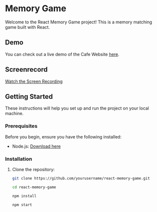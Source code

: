 # Memory Game

Welcome to the React Memory Game project! This is a memory matching game built with React.


## Demo

You can check out a live demo of the Cafe Website [here](https://alibozkurtkyrd.github.io/react-memory-game/).


## Screenrecord

[Watch the Screen Recording]()

## Getting Started

These instructions will help you set up and run the project on your local machine.

### Prerequisites

Before you begin, ensure you have the following installed:

- Node.js: [Download here](https://nodejs.org/)

### Installation

1. Clone the repository:

   ```bash
   git clone https://github.com/yourusername/react-memory-game.git

   cd react-memory-game

   npm install

   npm start




